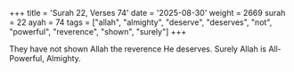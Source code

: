 +++
title = 'Surah 22, Verses 74'
date = '2025-08-30'
weight = 2669
surah = 22
ayah = 74
tags = ["allah", "almighty", "deserve", "deserves", "not", "powerful", "reverence", "shown", "surely"]
+++

They have not shown Allah the reverence He deserves. Surely Allah is All-Powerful, Almighty.
